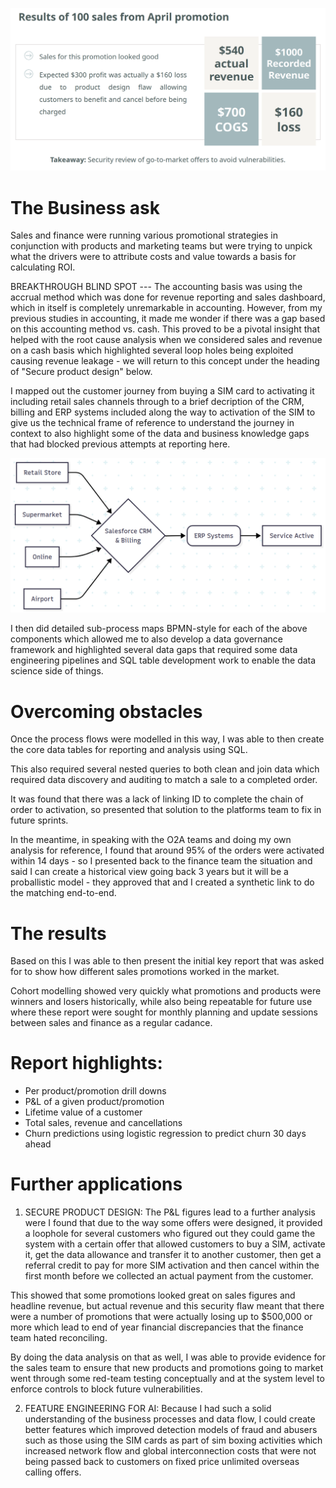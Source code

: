 ![](slide_deck_summary.png)

# The Business ask

 

Sales and finance were running various promotional strategies in conjunction with products and marketing teams but were trying to unpick what the drivers were to attribute costs and value towards a basis for calculating ROI.

 

BREAKTHROUGH BLIND SPOT --- The accounting basis was using the accrual method which was done for revenue reporting and sales dashboard, which in itself is completely unremarkable in accounting. However, from my previous studies in accounting, it made me wonder if there was a gap based on this accounting method vs. cash. This proved to be a pivotal insight that helped with the root cause analysis when we considered sales and revenue on a cash basis which highlighted several loop holes being exploited causing revenue leakage - we will return to this concept under the heading of "Secure product design" below.

 

I mapped out the customer journey from buying a SIM card to activating it including retail sales channels through to a brief decription of the CRM, billing and ERP systems included along the way to activation of the SIM to give us the technical frame of reference to understand the journey in context to also highlight some of the data and business knowledge gaps that had blocked previous attempts at reporting here.

 

 
![](sales_pipeline.png)
 

 

I then did detailed sub-process maps BPMN-style for each of the above components which allowed me to also develop a data governance framework and highlighted several data gaps that required some data engineering pipelines and SQL table development work to enable the data science side of things.

 
# Overcoming obstacles

Once the process flows were modelled in this way, I was able to then create the core data tables for reporting and analysis using SQL.

 

This also required several nested queries to both clean and join data which required data discovery and auditing to match a sale to a completed order.

 

It was found that there was a lack of linking ID to complete the chain of order to activation, so presented that solution to the platforms team to fix in future sprints.

 

In the meantime, in speaking with the O2A teams and doing my own analysis for reference, I found that around 95% of the orders were activated within 14 days - so I presented back to the finance team the situation and said I can create a historical view going back 3 years but it will be a proballistic model - they approved that and I created a synthetic link to do the matching end-to-end.
 
# The results

 

Based on this I was able to then present the initial key report that was asked for to show how different sales promotions worked in the market.

 

Cohort modelling showed very quickly what promotions and products were winners and losers historically, while also being repeatable for future use where these report were sought for monthly planning and update sessions between sales and finance as a regular cadance.

 

# Report highlights:

 
* Per product/promotion drill downs
* P&L of a given product/promotion
* Lifetime value of a customer
* Total sales, revenue and cancellations
* Churn predictions using logistic regression to predict churn 30 days ahead

 
# Further applications

 

1) SECURE PRODUCT DESIGN: The P&L figures lead to a further analysis were I found that due to the way some offers were designed, it provided a loophole for several customers who figured out they could game the system with a certain offer that allowed customers to buy a SIM, activate it, get the data allowance and transfer it to another customer, then get a referral credit to pay for more SIM activation and then cancel within the first month before we collected an actual payment from the customer.

 

This showed that some promotions looked great on sales figures and headline revenue, but actual revenue and this security flaw meant that there were a number of promotions that were actually losing up to $500,000 or more which lead to end of year financial discrepancies that the finance team hated reconciling.

 

By doing the data analysis on that as well, I was able to provide evidence for the sales team to ensure that new products and promotions going to market went through some red-team testing conceptually and at the system level to enforce controls to block future vulnerabilities.

 

2) FEATURE ENGINEERING FOR AI: Because I had such a solid understanding of the business processes and data flow, I could create better features which improved detection models of fraud and abusers such as those using the SIM cards as part of sim boxing activities which increased network flow and global interconnection costs that were not being passed back to customers on fixed price unlimited overseas calling offers.

